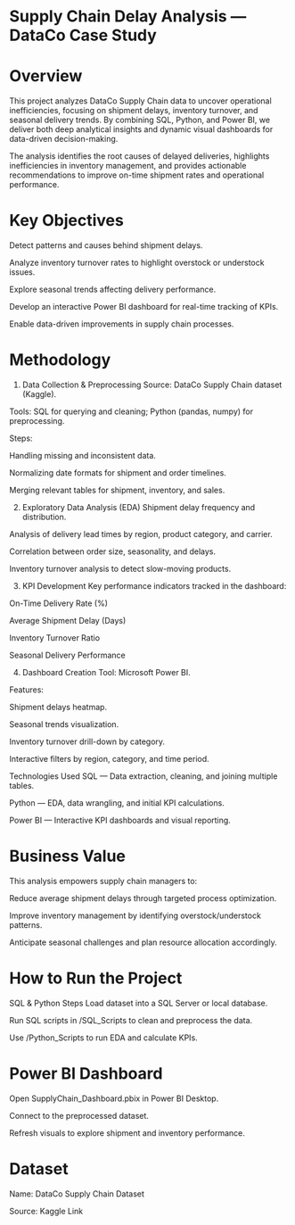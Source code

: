 # Supply Chain Delay Analysis — DataCo Case Study
# Overview
This project analyzes DataCo Supply Chain data to uncover operational inefficiencies, focusing on shipment delays, inventory turnover, and seasonal delivery trends. By combining SQL, Python, and Power BI, we deliver both deep analytical insights and dynamic visual dashboards for data-driven decision-making.

The analysis identifies the root causes of delayed deliveries, highlights inefficiencies in inventory management, and provides actionable recommendations to improve on-time shipment rates and operational performance.

#  Key Objectives
Detect patterns and causes behind shipment delays.

Analyze inventory turnover rates to highlight overstock or understock issues.

Explore seasonal trends affecting delivery performance.

Develop an interactive Power BI dashboard for real-time tracking of KPIs.

Enable data-driven improvements in supply chain processes.

# Methodology
1. Data Collection & Preprocessing
Source: DataCo Supply Chain dataset (Kaggle).

Tools: SQL for querying and cleaning; Python (pandas, numpy) for preprocessing.

Steps:

Handling missing and inconsistent data.

Normalizing date formats for shipment and order timelines.

Merging relevant tables for shipment, inventory, and sales.

2. Exploratory Data Analysis (EDA)
Shipment delay frequency and distribution.

Analysis of delivery lead times by region, product category, and carrier.

Correlation between order size, seasonality, and delays.

Inventory turnover analysis to detect slow-moving products.

3. KPI Development
Key performance indicators tracked in the dashboard:

On-Time Delivery Rate (%)

Average Shipment Delay (Days)

Inventory Turnover Ratio

Seasonal Delivery Performance

4. Dashboard Creation
Tool: Microsoft Power BI.

Features:

Shipment delays heatmap.

Seasonal trends visualization.

Inventory turnover drill-down by category.

Interactive filters by region, category, and time period.

Technologies Used
SQL — Data extraction, cleaning, and joining multiple tables.

Python — EDA, data wrangling, and initial KPI calculations.

Power BI — Interactive KPI dashboards and visual reporting.

# Business Value
This analysis empowers supply chain managers to:

Reduce average shipment delays through targeted process optimization.

Improve inventory management by identifying overstock/understock patterns.

Anticipate seasonal challenges and plan resource allocation accordingly.

# How to Run the Project
SQL & Python Steps
Load dataset into a SQL Server or local database.

Run SQL scripts in /SQL_Scripts to clean and preprocess the data.

Use /Python_Scripts to run EDA and calculate KPIs.

# Power BI Dashboard
Open SupplyChain_Dashboard.pbix in Power BI Desktop.

Connect to the preprocessed dataset.

Refresh visuals to explore shipment and inventory performance.

# Dataset
Name: DataCo Supply Chain Dataset

Source: Kaggle Link


